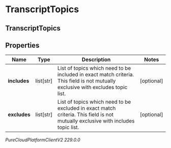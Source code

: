 # TranscriptTopics

## TranscriptTopics

## Properties

|Name | Type | Description | Notes|
|------------ | ------------- | ------------- | -------------|
| **includes** | list[str] | List of topics which need to be included in exact match criteria. This field is not mutually exclusive with excludes topic list. | [optional] |
| **excludes** | list[str] | List of topics which need to be excluded in exact match criteria. This field is not mutually exclusive with includes topic list. | [optional] |



_PureCloudPlatformClientV2 229.0.0_
